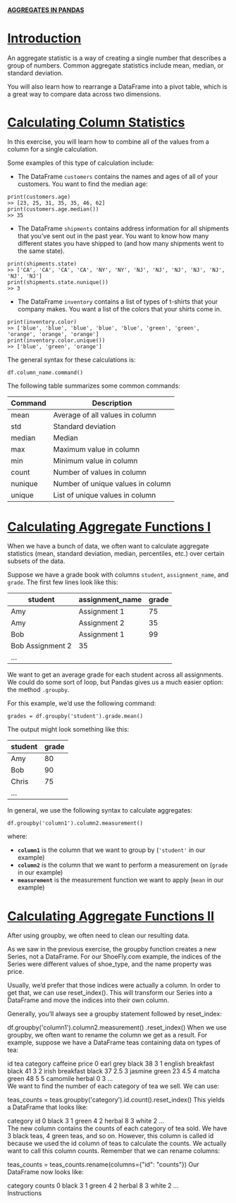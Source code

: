 #### [AGGREGATES IN PANDAS](https://www.codecademy.com/courses/data-processing-pandas/lessons/pandas-aggregates/exercises/intro-aggregates)

# [Introduction](https://www.codecademy.com/courses/data-processing-pandas/lessons/pandas-aggregates/exercises/intro-aggregates)

An aggregate statistic is a way of creating a single number that describes a group of numbers. 
Common aggregate statistics include mean, median, or standard deviation.

You will also learn how to rearrange a DataFrame into a pivot table, which is a great way to compare data across two dimensions.

# [Calculating Column Statistics](https://www.codecademy.com/courses/data-processing-pandas/lessons/pandas-aggregates/exercises/column-statistics)

In this exercise, you will learn how to combine all of the values from a column for a single calculation.

Some examples of this type of calculation include:
* The DataFrame `customers` contains the names and ages of all of your customers. 
You want to find the median age:
```
print(customers.age)
>> [23, 25, 31, 35, 35, 46, 62]
print(customers.age.median())
>> 35
```
* The DataFrame `shipments` contains address information for all shipments that you’ve sent out in the past year. 
You want to know how many different states you have shipped to (and how many shipments went to the same state).
```
print(shipments.state)
>> ['CA', 'CA', 'CA', 'CA', 'NY', 'NY', 'NJ', 'NJ', 'NJ', 'NJ', 'NJ', 'NJ', 'NJ']
print(shipments.state.nunique())
>> 3
```
* The DataFrame `inventory` contains a list of types of t-shirts that your company makes. 
You want a list of the colors that your shirts come in.
```
print(inventory.color)
>> ['blue', 'blue', 'blue', 'blue', 'blue', 'green', 'green', 'orange', 'orange', 'orange']
print(inventory.color.unique())
>> ['blue', 'green', 'orange']
```

The general syntax for these calculations is:
```
df.column_name.command()
```
The following table summarizes some common commands:

| Command |	Description
| --- | ---
| mean |	Average of all values in column
| std | Standard deviation
| median |	Median
| max |	Maximum value in column
| min |	Minimum value in column
| count |	Number of values in column
| nunique |	Number of unique values in column
| unique |	List of unique values in column

# [Calculating Aggregate Functions I](https://www.codecademy.com/courses/data-processing-pandas/lessons/pandas-aggregates/exercises/groupby-i)

When we have a bunch of data, we often want to calculate aggregate statistics (mean, standard deviation, median, percentiles, etc.) over certain subsets of the data.

Suppose we have a grade book with columns `student`, `assignment_name`, and `grade`. 
The first few lines look like this:

| student |	assignment_name |	grade
| --- | --- | ---
| Amy |	Assignment 1 |	75
| Amy |	Assignment 2 |	35
| Bob |	Assignment 1 |	99
| Bob	Assignment 2 |	35
| …

We want to get an average grade for each student across all assignments. 
We could do some sort of loop, but Pandas gives us a much easier option: the method `.groupby`.

For this example, we’d use the following command:
```
grades = df.groupby('student').grade.mean()
```
The output might look something like this:

| student |	grade
| --- | ---
| Amy |	80
| Bob |	90
| Chris |	75
| …	

In general, we use the following syntax to calculate aggregates:
```
df.groupby('column1').column2.measurement()
```
where:

* **`column1`** is the column that we want to group by (`'student'` in our example)
* **`column2`** is the column that we want to perform a measurement on (`grade` in our example)
* **`measurement`** is the measurement function we want to apply (`mean` in our example)

# [Calculating Aggregate Functions II](https://www.codecademy.com/courses/data-processing-pandas/lessons/pandas-aggregates/exercises/groupby-ii)
After using groupby, we often need to clean our resulting data.

As we saw in the previous exercise, the groupby function creates a new Series, not a DataFrame. For our ShoeFly.com example, the indices of the Series were different values of shoe_type, and the name property was price.

Usually, we’d prefer that those indices were actually a column. In order to get that, we can use reset_index(). This will transform our Series into a DataFrame and move the indices into their own column.

Generally, you’ll always see a groupby statement followed by reset_index:

df.groupby('column1').column2.measurement()
    .reset_index()
When we use groupby, we often want to rename the column we get as a result. For example, suppose we have a DataFrame teas containing data on types of tea:

id	tea	category	caffeine	price
0	earl grey	black	38	3
1	english breakfast	black	41	3
2	irish breakfast	black	37	2.5
3	jasmine	green	23	4.5
4	matcha	green	48	5
5	camomile	herbal	0	3
…				
We want to find the number of each category of tea we sell. We can use:

teas_counts = teas.groupby('category').id.count().reset_index()
This yields a DataFrame that looks like:

category	id
0	black	3
1	green	4
2	herbal	8
3	white	2
…		
The new column contains the counts of each category of tea sold. We have 3 black teas, 4 green teas, and so on. However, this column is called id because we used the id column of teas to calculate the counts. We actually want to call this column counts. Remember that we can rename columns:

teas_counts = teas_counts.rename(columns={"id": "counts"})
Our DataFrame now looks like:

category	counts
0	black	3
1	green	4
2	herbal	8
3	white	2
…		
Instructions













